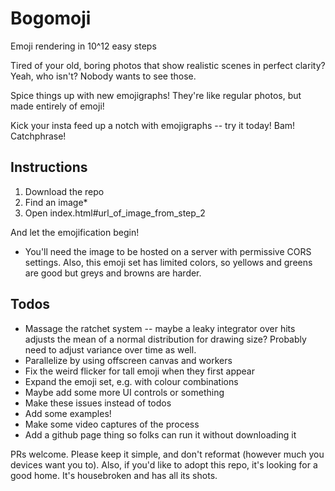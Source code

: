 # Bogomoji

Emoji rendering in 10^12 easy steps

Tired of your old, boring photos that show realistic scenes in perfect clarity? Yeah, who isn't? Nobody wants to see those.

Spice things up with new emojigraphs! They're like regular photos, but made entirely of emoji!

Kick your insta feed up a notch with emojigraphs -- try it today! Bam! Catchphrase!

## Instructions

1. Download the repo
2. Find an image*
3. Open index.html#url_of_image_from_step_2

And let the emojification begin!

* You'll need the image to be hosted on a server with permissive CORS settings. Also, this emoji set has limited colors, so yellows and greens are good but greys and browns are harder.

## Todos

- Massage the ratchet system -- maybe a leaky integrator over hits adjusts the mean of a normal distribution for drawing size? Probably need to adjust variance over time as well.
- Parallelize by using offscreen canvas and workers
- Fix the weird flicker for tall emoji when they first appear
- Expand the emoji set, e.g. with colour combinations
- Maybe add some more UI controls or something
- Make these issues instead of todos
- Add some examples!
- Make some video captures of the process
- Add a github page thing so folks can run it without downloading it

PRs welcome. Please keep it simple, and don't reformat (however much you devices want you to). Also, if you'd like to adopt this repo, it's looking for a good home. It's housebroken and has all its shots.
